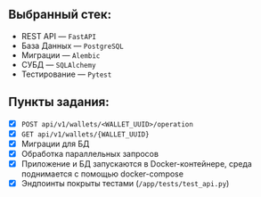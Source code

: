 ## Выбранный стек:

- REST API — `FastAPI`
- База Данных — `PostgreSQL`
- Миграции — `Alembic`
- СУБД — `SQLAlchemy`
- Тестирование — `Pytest`

## Пункты задания:

- [x] `POST api/v1/wallets/<WALLET_UUID>/operation`
- [x] `GET api/v1/wallets/{WALLET_UUID}`
- [x] Миграции для БД
- [x] Обработка параллельных запросов
- [x] Приложение и БД запускаются в Docker-контейнере, среда поднимается с помощью docker-compose
- [x] Эндпоинты покрыты тестами (`/app/tests/test_api.py`)